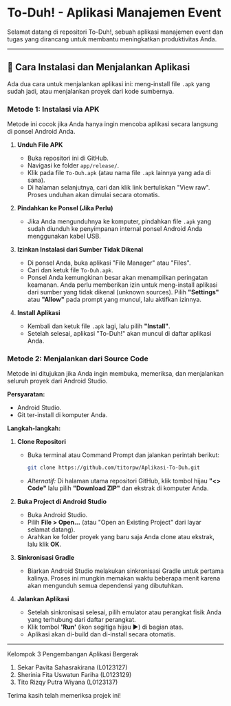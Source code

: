 # To-Duh! - Aplikasi Manajemen Event

Selamat datang di repositori To-Duh!, sebuah aplikasi manajemen event dan tugas yang dirancang untuk membantu meningkatkan produktivitas Anda.

---

## 🚀 Cara Instalasi dan Menjalankan Aplikasi

Ada dua cara untuk menjalankan aplikasi ini: meng-install file `.apk` yang sudah jadi, atau menjalankan proyek dari kode sumbernya.

### Metode 1: Instalasi via APK

Metode ini cocok jika Anda hanya ingin mencoba aplikasi secara langsung di ponsel Android Anda.

1.  **Unduh File APK**
    * Buka repositori ini di GitHub.
    * Navigasi ke folder `app/release/`.
    * Klik pada file `To-Duh.apk` (atau nama file `.apk` lainnya yang ada di sana).
    * Di halaman selanjutnya, cari dan klik link bertuliskan "View raw". Proses unduhan akan dimulai secara otomatis.

2.  **Pindahkan ke Ponsel (Jika Perlu)**
    * Jika Anda mengunduhnya ke komputer, pindahkan file `.apk` yang sudah diunduh ke penyimpanan internal ponsel Android Anda menggunakan kabel USB.

3.  **Izinkan Instalasi dari Sumber Tidak Dikenal**
    * Di ponsel Anda, buka aplikasi "File Manager" atau "Files".
    * Cari dan ketuk file `To-Duh.apk`.
    * Ponsel Anda kemungkinan besar akan menampilkan peringatan keamanan. Anda perlu memberikan izin untuk meng-install aplikasi dari sumber yang tidak dikenal (unknown sources). Pilih **"Settings"** atau **"Allow"** pada prompt yang muncul, lalu aktifkan izinnya.

4.  **Install Aplikasi**
    * Kembali dan ketuk file `.apk` lagi, lalu pilih **"Install"**.
    * Setelah selesai, aplikasi "To-Duh!" akan muncul di daftar aplikasi Anda.

### Metode 2: Menjalankan dari Source Code

Metode ini ditujukan jika Anda ingin membuka, memeriksa, dan menjalankan seluruh proyek dari Android Studio.

**Persyaratan:**
* Android Studio.
* Git ter-install di komputer Anda.

**Langkah-langkah:**

1.  **Clone Repositori**
    * Buka terminal atau Command Prompt dan jalankan perintah berikut:
        ```bash
        git clone https://github.com/titorpw/Aplikasi-To-Duh.git
        ```
    * *Alternatif:* Di halaman utama repositori GitHub, klik tombol hijau **"<> Code"** lalu pilih **"Download ZIP"** dan ekstrak di komputer Anda.

2.  **Buka Project di Android Studio**
    * Buka Android Studio.
    * Pilih **File > Open...** (atau "Open an Existing Project" dari layar selamat datang).
    * Arahkan ke folder proyek yang baru saja Anda clone atau ekstrak, lalu klik **OK**.

3.  **Sinkronisasi Gradle**
    * Biarkan Android Studio melakukan sinkronisasi Gradle untuk pertama kalinya. Proses ini mungkin memakan waktu beberapa menit karena akan mengunduh semua dependensi yang dibutuhkan.

4.  **Jalankan Aplikasi**
    * Setelah sinkronisasi selesai, pilih emulator atau perangkat fisik Anda yang terhubung dari daftar perangkat.
    * Klik tombol **'Run'** (ikon segitiga hijau ▶️) di bagian atas.
    * Aplikasi akan di-build dan di-install secara otomatis.
---

Kelompok 3 Pengembangan Aplikasi Bergerak
1. Sekar Pavita Sahasrakirana (L0123127)
2. Sherinia Fita Uswatun Fariha (L0123129)
3. Tito Rizqy Putra Wiyana (L0123137)

Terima kasih telah memeriksa projek ini!
